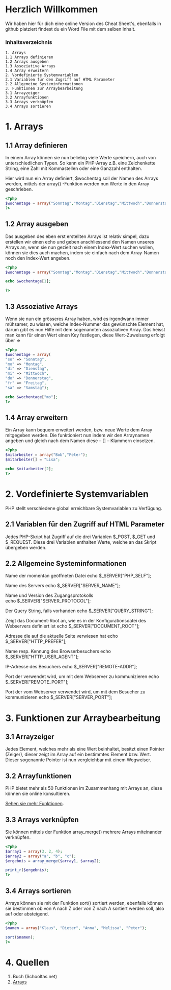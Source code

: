 # Herzlich Willkommen

Wir haben hier für dich eine online Version des Cheat Sheet's, ebenfalls in github platziert findest du ein Word File mit dem selben Inhalt.


### Inhaltsverzeichnis
```
1. Arrays
1.1 Arrays definieren
1.2 Arrays ausgeben
1.3 Assoziative Arrays
1.4 Array erweitern
2. Vordefinierte Systemvariablen
2.1 Variablen für den Zugriff auf HTML Parameter
2.2 Allgemeine Systeminformationen
3. Funktionen zur Arraybearbeitung
3.1 Arrayzeiger
3.2 Arrayfunktionen
3.3 Arrays verknüpfen
3.4 Arrays sortieren
```

# 1. Arrays

## 1.1 Array definieren

In einem Array können sie nun beliebig viele Werte speichern, auch von unterschiedlichen Typen. So kann ein PHP-Array z.B. eine Zeichenkette String, eine Zahl mit Kommastellen oder eine Ganzzahl enthalten. 

Hier wird nun ein Array definiert, $wochentag soll der Namen des Arrays werden, mittels der array() -Funktion werden nun Werte in den Array geschrieben. 

```php
<?php
$wochentage = array("Sonntag","Montag","Dienstag","Mittwoch","Donnerstag","Freitag","Samstag");
?>
```

## 1.2 Array ausgeben

Das ausgeben des eben erst erstellten Arrays ist relativ simpel, dazu erstellen wir einen echo und geben anschliessend den Namen unseres Arrays an, wenn sie nun gezielt nach einem Index-Wert suchen wollen, können sie dies auch machen, indem sie einfach nach dem Array-Namen noch den Index-Wert angeben. 

```php
<?php
$wochentage = array("Sonntag","Montag","Dienstag","Mittwoch","Donnerstag","Freitag","Samstag");

echo $wochentage[1];

?>
```

## 1.3 Assoziative Arrays

Wenn sie nun ein grösseres Array haben, wird es irgendwann immer mühsamer, zu wissen, welche Index-Nummer das gewünschte Element hat, darum gibt es nun Hilfe mit dem sogenannten assoziativen Array. Das heisst man kann für einen Wert einen Key festlegen, diese Wert-Zuweisung erfolgt über => 

```php
<?php
$wochentage = array(
"so" => "Sonntag",
"mo" => "Montag",
"di" => "Dienstag",
"mi" => "Mittwoch",
"do" => "Donnerstag",
"fr" => "Freitag",
"sa" => "Samstag");

echo $wochentage["mo"];
?>
```

## 1.4 Array erweitern

Ein Array kann bequem erweitert werden, bzw. neue Werte dem Array mitgegeben werden. Die funktioniert nun indem wir den Arraynamen angeben und gleich nach dem Namen diese – [] – Klammern einsetzen. 

```php
<?php
$mitarbeiter = array("Bob","Peter");
$mitarbeiter[] = "Lisa";

echo $mitarbeiter[2];
?>
```


# 2. Vordefinierte Systemvariablen

PHP stellt verschiedene global erreichbare Systemvariablen zu Verfügung. 

## 2.1 Variablen für den Zugriff auf HTML Parameter

Jedes PHP-Skript hat Zugriff auf die drei Variablen $_POST, $_GET und $_REQUEST. Diese drei Variablen enthalten Werte, welche an das Skript übergeben werden.

## 2.2 Allgemeine Systeminformationen

Name der momentan geöffneten Datei
echo $_SERVER["PHP_SELF"]; 

Name des Servers
echo $_SERVER["SERVER_NAME"]; 

Name und Version des Zugangsprotokolls  
echo $_SERVER["SERVER_PROTOCOL"]; 

Der Query String, falls vorhanden 
echo $_SERVER["QUERY_STRING"]; 

Zeigt das Document-Root an, wie es in der Konfigurationsdatei des Webservers definiert ist 
echo $_SERVER["DOCUMENT_ROOT"]; 

Adresse die auf die aktuelle Seite verwiesen hat
echo $_SERVER["HTTP_PREFER"]; 

Name resp. Kennung des Browserbesuchers
echo $_SERVER["HTTP_USER_AGENT"]; 

IP-Adresse des Besuchers
echo $_SERVER["REMOTE-ADDR"]; 

Port der verwendet wird, um mit dem Webserver zu kommunizieren
echo $_SERVER["REMOTE_PORT"]; 

Port der vom Webserver verwendet wird, um mit dem Besucher zu kommunizieren
echo $_SERVER["SERVER_PORT"]; 


# 3. Funktionen zur Arraybearbeitung

## 3.1 Arrayzeiger

Jedes Element, welches mehr als eine Wert beinhaltet, besitzt einen Pointer (Zeiger), dieser zeigt im Array auf ein bestimmtes Element bzw. Wert. Dieser sogenannte Pointer ist nun vergleichbar mit einem Wegweiser. 

## 3.2 Arrayfunktionen

PHP bietet mehr als 50 Funktionen im Zusammenhang mit Arrays an, diese können sie online konsultieren.

 [Sehen sie mehr Funktionen](http://php.net/manual/de/ref.array.php).

## 3.3 Arrays verknüpfen

Sie können mittels der Funktion array_merge() mehrere Arrays miteinander verknüpfen. 

```php
<?php
$array1 = array(3, 2, 4);
$array2 = array("a", "b", "c");
$ergebnis = array_merge($array1, $array2);

print_r($ergebnis);
?>
```

## 3.4 Arrays sortieren

Arrays können sie mit der Funktion sort() sortiert werden, ebenfalls können sie bestimmen ob von A nach Z oder von Z nach A sortiert werden soll, also auf oder absteigend. 

```php
<?php
$namen = array("Klaus", "Dieter", "Anna", "Melissa", "Peter");

sort($namen);
?>
```


# 4. Quellen

1. Buch (Schooltas.net)
2. [Arrays](http://php.net/manual/de/language.types.array.php)
